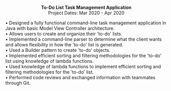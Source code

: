 <p align="center">
  <span><strong>To-Do List Task Management Application</strong></span>
  <br>
  <span>Project Dates: Mar 2020 - Apr 2020</span>
</p>
• Designed a fully functional command-line task management application in Java with basic Model View Controller architecture.
<br>
• Allows users to create and organize their 'to-do' lists.
<br>
• Implemented a command-line parser to determine what the client wants and allows flexibility in how the 'to-do' list is generated.
<br>
• Used a Builder pattern to create 'to-do' objects.
<br>
• Implemented efficient sorting and filtering methodologies for the 'to-do' list using knowledge of lambda functions.
<br>
• Used knowledge of lambda functions to implement efficient sorting and filtering methodologies for the 'to-do' list.
<br>
• Performed code reviews and exchanged information with teammates through Git.
